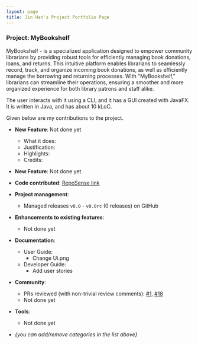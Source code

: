 ```yaml
---
layout: page
title: Jin Han's Project Portfolio Page
---
```


### Project: MyBookshelf

MyBookshelf - is a specialized application designed to empower community librarians by providing robust tools for efficiently managing book donations, loans, and returns. This intuitive platform enables librarians to seamlessly record, track, and organize incoming book donations, as well as efficiently manage the borrowing and returning processes. With "MyBookshelf," librarians can streamline their operations, ensuring a smoother and more organized experience for both library patrons and staff alike.

The user interacts with it using a CLI, and it has a GUI created with JavaFX. It is written in Java, and has about 10 kLoC.

Given below are my contributions to the project.

* **New Feature**: Not done yet
  * What it does:
  * Justification:
  * Highlights:
  * Credits:

* **New Feature**: Not done yet

* **Code contributed**: [RepoSense link]()

* **Project management**:
  * Managed releases `v0.0` - `v0.0rc` (0 releases) on GitHub

* **Enhancements to existing features**:
  * Not done yet

* **Documentation**:
  * User Guide:
    * Change Ui.png
  * Developer Guide:
    * Add user stories

* **Community**:
  * PRs reviewed (with non-trivial review comments): [\#1](), [\#18]()
  * Not done yet

* **Tools**:
  * Not done yet

* _{you can add/remove categories in the list above}_
